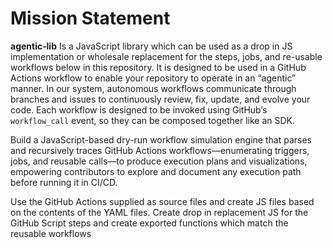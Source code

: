 # Mission Statement

**agentic‑lib** Is a JavaScript library which can be used as a drop in JS implementation or wholesale replacement for 
the steps, jobs, and re-usable workflows below in this repository. It is designed to be used in a GitHub Actions 
workflow to enable your repository to operate in an “agentic” manner. In our system, autonomous workflows communicate
through branches and issues to continuously review, fix, update, and evolve your code. Each workflow is designed to be
invoked using GitHub’s `workflow_call` event, so they can be composed together like an SDK.

Build a JavaScript-based dry-run workflow simulation engine that parses and recursively traces GitHub Actions 
workflows—enumerating triggers, jobs, and reusable calls—to produce execution plans and visualizations, empowering
contributors to explore and document any execution path before running it in CI/CD.

Use the GitHub Actions supplied as source files and create JS files based on the contents of the YAML files. 
Create drop in replacement JS for the GitHub Script steps and create exported functions which match the reusable workflows